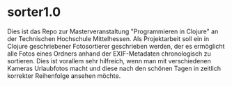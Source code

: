 sorter1.0
=========

Dies ist das Repo zur Masterveranstaltung "Programmieren in Clojure" an der Technischen Hochschule Mittelhessen.
Als Projektarbeit soll ein in Clojure geschriebener Fotosortierer geschrieben werden, der es ermöglicht alle Fotos eines Ordners anhand der EXIF-Metadaten chronologisch zu sortieren.
Dies ist vorallem sehr hilfreich, wenn man mit verschiedenen Kameras Urlaubfotos macht und diese nach den schönen Tagen in zeitlich korrekter Reihenfolge ansehen möchte.
